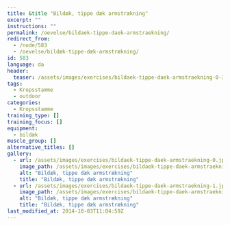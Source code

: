 ```yaml
---
title: &title "Bildæk, tippe dæk armstrækning"
excerpt: ""
instructions: ""
permalink: /oevelse/bildaek-tippe-daek-armstraekning/
redirect_from:
  - /node/583
  - /oevelse/bildæk-tippe-dæk-armstrækning/
id: 583
language: da
header:
  teaser: /assets/images/exercises/bildaek-tippe-daek-armstraekning-0-320.jpg
tags:
  - Kropsstamme
  - outdoor
categories:
  - Kropsstamme
training_type: []
training_focus: []
equipment:
  - bildæk
muscle_group: []
alternative_titles: []
gallery:
  - url: /assets/images/exercises/bildaek-tippe-daek-armstraekning-0.jpg
    image_path: /assets/images/exercises/bildaek-tippe-daek-armstraekning-0-320.jpg
    alt: "Bildæk, tippe dæk armstrækning"
    title: "Bildæk, tippe dæk armstrækning"
  - url: /assets/images/exercises/bildaek-tippe-daek-armstraekning-1.jpg
    image_path: /assets/images/exercises/bildaek-tippe-daek-armstraekning-1-320.jpg
    alt: "Bildæk, tippe dæk armstrækning"
    title: "Bildæk, tippe dæk armstrækning"
last_modified_at: 2014-10-03T11:04:59Z
---
```

